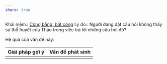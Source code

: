 ```yaml
---
share: true
---
```

Khái niệm:: [Công bằng, bất công](../T%E1%BB%AB%20%C4%91i%E1%BB%83n/Trung%20t%C3%ADnh/C%C3%B4ng%20b%E1%BA%B1ng,%20b%E1%BA%A5t%20c%C3%B4ng.md)
Lý do:: Người đang đặt câu hỏi không thấy sự thổ huyết của Thảo trong việc trả lời những câu hỏi đó?

Hệ quả của vấn đề này:


| Giải pháp gợi ý | Vấn đề phát sinh |
| --------------- | ---------------- |
|                 |                  |
